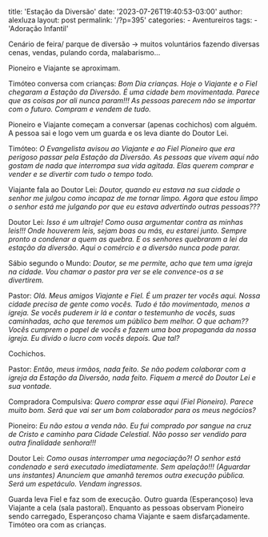 title: 'Estação da Diversão'
date: '2023-07-26T19:40:53-03:00'
author: alexluza
layout: post
permalink: '/?p=395'
categories:
    - Aventureiros
tags:
    - 'Adoração Infantil'

Cenário de feira/ parque de diversão → muitos voluntários fazendo diversas cenas, vendas, pulando corda, malabarismo…

Pioneiro e Viajante se aproximam.

Timóteo conversa com crianças: *Bom Dia crianças. Hoje o Viajante e o Fiel chegaram a Estação da Diversão. É uma cidade bem movimentada. Parece que as coisas por ali nunca param!!! As pessoas parecem não se importar com o futuro. Compram e vendem de tudo.*

Pioneiro e Viajante começam a conversar (apenas cochichos) com alguém. A pessoa sai e logo vem um guarda e os leva diante do Doutor Lei.

Timóteo: *O Evangelista avisou ao Viajante e ao Fiel Pioneiro que era perigoso passar pela Estação da Diversão. As pessoas que vivem aqui não gostam de nada que interrompa sua vida agitada. Elas querem comprar e vender e se divertir com tudo o tempo todo.*

Viajante fala ao Doutor Lei: *Doutor, quando eu estava na sua cidade o senhor me julgou como incapaz de me tornar limpo. Agora que estou limpo o senhor está me julgando por que eu estava advertindo outras pessoas???*

Doutor Lei: *Isso é um ultraje! Como ousa argumentar contra as minhas leis!!! Onde houverem leis, sejam boas ou más, eu estarei junto. Sempre pronto a condenar a quem as quebra. E os senhores quebraram a lei da estação da diversão. Aqui o comércio e a diversão nunca pode parar.*

Sábio segundo o Mundo: *Doutor, se me permite, acho que tem uma igreja na cidade. Vou chamar o pastor pra ver se ele convence-os a se divertirem.*

Pastor: *Olá. Meus amigos Viajante e Fiel. É um prazer ter vocês aqui. Nossa cidade precisa de gente como vocês. Tudo é tão movimentado, menos a igreja. Se vocês puderem ir lá e contar o testemunho de vocês, suas caminhadas, acho que teremos um público bem melhor. O que acham?? Vocês cumprem o papel de vocês e fazem uma boa propaganda da nossa igreja. Eu divido o lucro com vocês depois. Que tal?*

Cochichos.

Pastor: *Então, meus irmãos, nada feito. Se não podem colaborar com a igreja da Estação da Diversão, nada feito. Fiquem a mercê do Doutor Lei e sua vontade.*

Compradora Compulsiva: *Quero comprar esse aqui (*Fiel Pioneiro)*. Parece muito bom. Será que vai ser um bom colaborador para os meus negócios?*

Pioneiro: *Eu não estou a venda não. Eu fui comprado por sangue na cruz de Cristo e caminho para Cidade Celestial. Não posso ser vendido para outra finalidade senhora!!!*

Doutor Lei: *Como ousas interromper uma negociação?! O senhor está condenado e será executado imediatamente. Sem apelação!!! (Aguardar uns instantes) Anunciem que amanhã teremos outra execução pública. Será um espetáculo. Vendam ingressos.*

Guarda leva Fiel e faz som de execução. Outro guarda (Esperançoso) leva Viajante a cela (sala pastoral). Enquanto as pessoas observam Pioneiro sendo carregado, Esperançoso chama Viajante e saem disfarçadamente. Timóteo ora com as crianças.
